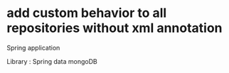 add custom behavior to all repositories without xml annotation
==============================================================

Spring application

Library : Spring data mongoDB
